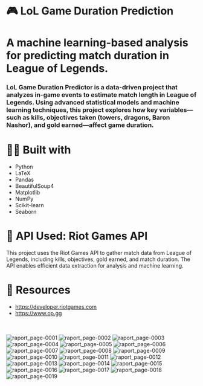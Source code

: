 # 🎮 LoL Game Duration Prediction
# A machine learning-based analysis for predicting match duration in League of Legends.

### LoL Game Duration Predictor is a data-driven project that analyzes in-game events to estimate match length in League of Legends. Using advanced statistical models and machine learning techniques, this project explores how key variables—such as kills, objectives taken (towers, dragons, Baron Nashor), and gold earned—affect game duration. 

# 👷‍♂️ Built with 
- Python
- LaTeX
- Pandas
- BeautifulSoup4
- Matplotlib
- NumPy
- Scikit-learn
- Seaborn

# 🛜 API Used: Riot Games API
This project uses the Riot Games API to gather match data from League of Legends, including kills, objectives, gold earned, and match duration. The API enables efficient data extraction for analysis and machine learning. 

# 🤝 Resources
- https://developer.riotgames.com
- https://www.op.gg
<br><br><br>

![raport_page-0001](https://github.com/user-attachments/assets/4f6f403e-eb97-4220-b20f-244429c1ade2)
![raport_page-0002](https://github.com/user-attachments/assets/a38e0d12-d111-493d-8178-b5bb2cb8b474)
![raport_page-0003](https://github.com/user-attachments/assets/30e96882-e140-46fc-8895-fccc63c34725)
![raport_page-0004](https://github.com/user-attachments/assets/862337d4-bea5-4875-bb05-c7a65df66aed)
![raport_page-0005](https://github.com/user-attachments/assets/48b872c3-ed2f-40f1-bec2-2e13dc733511)
![raport_page-0006](https://github.com/user-attachments/assets/4a430948-e827-4512-b5b0-66e3021baf07)
![raport_page-0007](https://github.com/user-attachments/assets/ebe7f48e-4517-49ad-af7c-8fb336ce31dd)
![raport_page-0008](https://github.com/user-attachments/assets/ed9f803f-7ece-4b9b-8d82-0af5edfbd543)
![raport_page-0009](https://github.com/user-attachments/assets/8477c6c1-a9c9-4921-b4c0-885957b934fd)
![raport_page-0010](https://github.com/user-attachments/assets/18c92396-6234-4785-8a21-fef2e64ab14d)
![raport_page-0011](https://github.com/user-attachments/assets/55f4ca74-d0a6-46a2-b025-a498466e7b28)
![raport_page-0012](https://github.com/user-attachments/assets/bcfe4ef1-6b75-490e-a942-6236f7a0cf36)
![raport_page-0013](https://github.com/user-attachments/assets/381882c6-63da-446e-ae5b-4b2939de5688)
![raport_page-0014](https://github.com/user-attachments/assets/b32840d9-7f1c-408e-a745-5a52109d09eb)
![raport_page-0015](https://github.com/user-attachments/assets/30a4bf90-472f-4291-99dd-fbfe2c87753a)
![raport_page-0016](https://github.com/user-attachments/assets/0bdc4799-91e0-43cc-a7e8-11dec1f3576f)
![raport_page-0017](https://github.com/user-attachments/assets/b876e76b-64cf-4a39-9c27-402a076dd1b0)
![raport_page-0018](https://github.com/user-attachments/assets/8fd04dbf-9280-4a06-bb71-37fd29848593)
![raport_page-0019](https://github.com/user-attachments/assets/d83076d4-de5e-4254-9b9b-604742e8a5c1)

